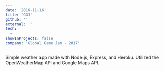 ```yaml
---
date: '2016-11-16'
title: 'GGJ'
github: ''
external: ''
tech:
  -
showInProjects: false
company: 'Global Game Jam - 2017'
---
```


Simple weather app made with Node.js, Express, and Heroku. Utilized the OpenWeatherMap API and Google Maps API.
